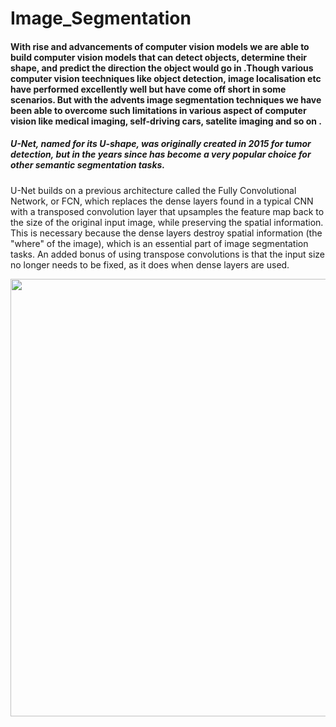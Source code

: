# Image_Segmentation

#### With rise and advancements  of computer vision models we are able to build computer vision models that can detect objects, determine their shape, and predict the direction the object would go in .Though various computer vision teechniques like object detection, image localisation etc have performed excellently well but have come off short in some scenarios. But with the advents image segmentation techniques we have been able to overcome such  limitations in various  aspect of computer vision  like medical imaging, self-driving cars,  satelite imaging and so on .

##### U-Net, named for its U-shape, was originally created in 2015 for tumor detection, but in the years since has become a very popular choice for other semantic segmentation tasks. 

U-Net builds on a previous architecture called the Fully Convolutional Network, or FCN, which replaces the dense layers found in a typical CNN with a transposed convolution layer that upsamples the feature map back to the size of the original input image, while preserving the spatial information. This is necessary because the dense layers destroy spatial information (the "where" of the image), which is an essential part of image segmentation tasks. An added bonus of using transpose convolutions is that the input size no longer needs to be fixed, as it does when dense layers are used. 

[<img target="_blank" src="https://miro.medium.com/max/1200/1*f7YOaE4TWubwaFF7Z1fzNw.png" width=700>](https://towardsdatascience.com/unet-line-by-line-explanation-9b191c76baf5)
